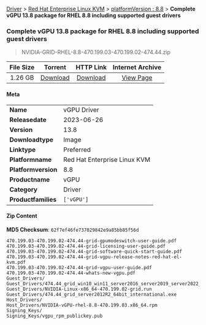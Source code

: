 
[Driver](/README.md)  >  [Red Hat Enterprise Linux KVM](/index/Driver/Red_Hat_Enterprise_Linux_KVM.md)  >  [platformVersion : 8.8](/index/Driver/Red_Hat_Enterprise_Linux_KVM/8.8.md)  >  **Complete vGPU 13.8 package for RHEL 8.8 including supported guest drivers**


###    Complete vGPU 13.8 package for RHEL 8.8 including supported guest drivers

> NVIDIA-GRID-RHEL-8.8-470.199.03-470.199.02-474.44.zip   


| **File Size** | **Torrent**  | **HTTP Link** | **Internet Archive** |
|:-------------:|:------------:|:-------------:|:--------------------:|
| 1.26 GB |  [Download](https://archive.org/download/nvgpu_NVIDIA-GRID-RHEL-8.8-470.199.03-470.199.02-474.44.zip/nvgpu_NVIDIA-GRID-RHEL-8.8-470.199.03-470.199.02-474.44.zip_archive.torrent)       | [Download](https://archive.org/compress/nvgpu_NVIDIA-GRID-RHEL-8.8-470.199.03-470.199.02-474.44.zip) | [View Page](https://archive.org/details/nvgpu_NVIDIA-GRID-RHEL-8.8-470.199.03-470.199.02-474.44.zip)       |

#### Meta

<table>
<tr><td><strong>Name</strong></td><td>vGPU Driver</td></tr>
<tr><td><strong>Releasedate</strong></td><td>2023-06-26</td></tr>
<tr><td><strong>Version</strong></td><td>13.8</td></tr>
<tr><td><strong>Downloadtype</strong></td><td>Image</td></tr>
<tr><td><strong>Linktype</strong></td><td>Preferred</td></tr>
<tr><td><strong>Platformname</strong></td><td>Red Hat Enterprise Linux KVM</td></tr>
<tr><td><strong>Platformversion</strong></td><td>8.8</td></tr>
<tr><td><strong>Productname</strong></td><td>vGPU</td></tr>
<tr><td><strong>Category</strong></td><td>Driver</td></tr>
<tr><td><strong>Productfamilies</strong></td><td><code>['vGPU']</code></td></tr>
</table>

#### Zip Content

**MD5 Checksum**: `62f7ef46fe737029842e9a85bb85f56d`

```text
470.199.03-470.199.02-474.44-grid-gpumodeswitch-user-guide.pdf
470.199.03-470.199.02-474.44-grid-licensing-user-guide.pdf
470.199.03-470.199.02-474.44-grid-software-quick-start-guide.pdf
470.199.03-470.199.02-474.44-grid-vgpu-release-notes-red-hat-el-kvm.pdf
470.199.03-470.199.02-474.44-grid-vgpu-user-guide.pdf
470.199.03-470.199.02-474.44-whats-new-vgpu.pdf
Guest_Drivers/
Guest_Drivers/474.44_grid_win10_win11_server2016_server2019_server2022_64bit_international.exe
Guest_Drivers/NVIDIA-Linux-x86_64-470.199.02-grid.run
Guest_Drivers/474.44_grid_server2012R2_64bit_international.exe
Host_Drivers/
Host_Drivers/NVIDIA-vGPU-rhel-8.8-470.199.03.x86_64.rpm
Signing_Keys/
Signing_Keys/vgpu_rpm_publickey.pub
```